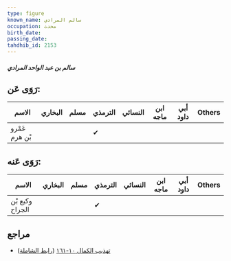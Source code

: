```yaml
---
type: figure
known_name: سالم المرادي
occupation: محدث
birth_date:
passing_date:
tahdhib_id: 2153
---
```

##### سالم بن عبد الواحد المرادي

## رَوَى عَن:
| الاسم          | البخاري | مسلم | الترمذي | النسائي | ابن ماجه | أبي داود | Others |
| -------------- | ------- | ---- | ------- | ------- | -------- | -------- | ------ |
| عَمْرو بْن هرم |         |      | ✔       |         |          |          |        |
## رَوَى عَنه:
| الاسم           | البخاري | مسلم | الترمذي | النسائي | ابن ماجه | أبي داود | Others |
| --------------- | ------- | ---- | ------- | ------- | -------- | -------- | ------ |
| وكيع بْن الجراح |         |      | ✔       |         |          |          |        |
## مراجع
- [تهذيب الكمال ١٠-١٦١](obsidian://open?vault=Tahdhib-al-Kamal&file=Figures/٢١٥٣-سالم%20بن%20عبد%20الواحد%20المرادي) ([رابط الشاملة](https://shamela.ws/book/3722/4933))